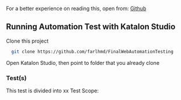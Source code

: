 For a better experience on reading this, open from: [Github](https://github.com/farlhmd/FinalAPIAutomationTest)


## Running Automation Test with Katalon Studio


Clone this project
```bash
  git clone https://github.com/farlhmd/FinalWebAutomationTesting
```
Open Katalon Studio, then point to folder that you already clone
### Test(s)

This test is divided into xx Test Scope:
